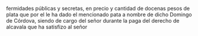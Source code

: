 fermidades públicas y secretas, en precio y cantidad de docenas pesos de plata que por el le ha dado el mencionado pata a nombre de dicho Domingo de Córdova, siendo de cargo del señor durante la paga del derecho de alcavala que ha satisfizo al señor